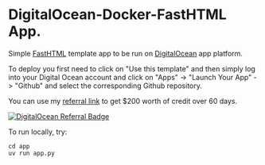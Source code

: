 # DigitalOcean-Docker-FastHTML App.

Simple [FastHTML](https://fastht.ml/docs/) template app to be run on [DigitalOcean](https://m.do.co/c/a42cc842048c) app platform.

To deploy you first need to click on "Use this template" and then simply log into your Digital Ocean account and click on "Apps" -> "Launch Your App" -> "Github" and select the corresponding Github repository.

You can use my [referral link](https://m.do.co/c/a42cc842048c) to get $200 worth of credit over 60 days.

[![DigitalOcean Referral Badge](https://web-platforms.sfo2.cdn.digitaloceanspaces.com/WWW/Badge%201.svg)](https://www.digitalocean.com/?refcode=a42cc842048c&utm_campaign=Referral_Invite&utm_medium=Referral_Program&utm_source=badge)


To run locally, try:
```
cd app
uv run app.py

```

